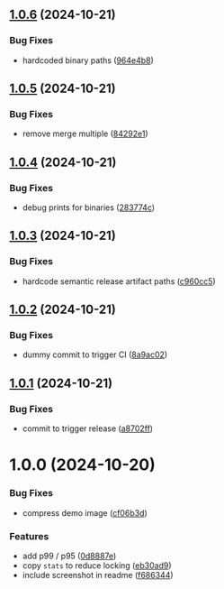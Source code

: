 ## [1.0.6](https://github.com/obviyus/pong/compare/v1.0.5...v1.0.6) (2024-10-21)


### Bug Fixes

* hardcoded binary paths ([964e4b8](https://github.com/obviyus/pong/commit/964e4b8e903102b17ce813c12379e8beebd979dd))

## [1.0.5](https://github.com/obviyus/pong/compare/v1.0.4...v1.0.5) (2024-10-21)


### Bug Fixes

* remove merge multiple ([84292e1](https://github.com/obviyus/pong/commit/84292e1a7f908b9828a46f3a78757e4ed59dffe7))

## [1.0.4](https://github.com/obviyus/pong/compare/v1.0.3...v1.0.4) (2024-10-21)


### Bug Fixes

* debug prints for binaries ([283774c](https://github.com/obviyus/pong/commit/283774c366235b2dfe6edcb2406ecbf2df81711f))

## [1.0.3](https://github.com/obviyus/pong/compare/v1.0.2...v1.0.3) (2024-10-21)


### Bug Fixes

* hardcode semantic release artifact paths ([c960cc5](https://github.com/obviyus/pong/commit/c960cc57f20df39b05e12dcf89f4363dca637939))

## [1.0.2](https://github.com/obviyus/pong/compare/v1.0.1...v1.0.2) (2024-10-21)


### Bug Fixes

* dummy commit to trigger CI ([8a9ac02](https://github.com/obviyus/pong/commit/8a9ac0243fe0c8d9903138437c32f78b2d4a8d37))

## [1.0.1](https://github.com/obviyus/pong/compare/v1.0.0...v1.0.1) (2024-10-21)


### Bug Fixes

* commit to trigger release ([a8702ff](https://github.com/obviyus/pong/commit/a8702ff50d99a23379f04f63e6dc4d2c250d6b4e))

# 1.0.0 (2024-10-20)


### Bug Fixes

* compress demo image ([cf06b3d](https://github.com/obviyus/pong/commit/cf06b3db5391a7629be76eac79e31531e66f843f))


### Features

* add p99 / p95 ([0d8887e](https://github.com/obviyus/pong/commit/0d8887edd1191e9c8958f1f7a214e524fcf90962))
* copy `stats` to reduce locking ([eb30ad9](https://github.com/obviyus/pong/commit/eb30ad9fcbf461067eb62f9d43f894e222f72454))
* include screenshot in readme ([f686344](https://github.com/obviyus/pong/commit/f68634471781525e90473286c89aeb6b034d61ea))
